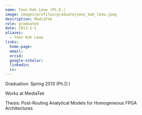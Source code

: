 ```yaml
---
name: Yoon Kah Leow (Ph.D.)
image: images/profiles/graduate/yoon_kah_leow.jpeg
description: MediaTek
role: graduated
date: 2013-1-1
aliases:
  - Yoon Kah Leow
links:
  home-page: 
  email: 
  orcid: 
  google-scholar: 
  linkedin: 
  cv: 
---
```


Graduation: Spring 2013 (Ph.D.)

Works at MediaTek

Thesis: Post-Routing Analytical Models for Homogeneous FPGA Architectures